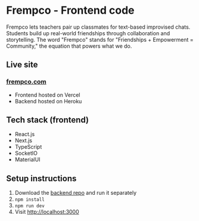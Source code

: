 # Frempco - Frontend code

Frempco lets teachers pair up classmates for text-based improvised chats. Students build up real-world friendships through collaboration and storytelling. The word "Frempco" stands for "Friendships + Empowerment = Community," the equation that powers what we do.

## Live site

### [frempco.com](https://www.frempco.com/)

- Frontend hosted on Vercel
- Backend hosted on Heroku

## Tech stack (frontend)

- React.js
- Next.js
- TypeScript
- SocketIO
- MaterialUI

## Setup instructions

1. Download the [backend repo](https://github.com/mssiegel/frempco-server) and run it separately
2. `npm install`
3. `npm run dev`
4. Visit [http://localhost:3000](http://localhost:3000)
